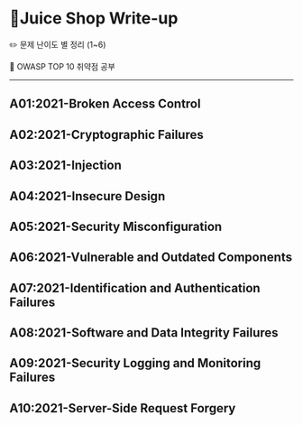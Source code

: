 # 🥤Juice Shop Write-up

✏️ 문제 난이도 별 정리 (1~6)

📌 OWASP TOP 10 취약점 공부

---

## A01:2021-Broken Access Control

## A02:2021-Cryptographic Failures

## A03:2021-Injection

## A04:2021-Insecure Design

## A05:2021-Security Misconfiguration

## A06:2021-Vulnerable and Outdated Components

## A07:2021-Identification and Authentication Failures

## A08:2021-Software and Data Integrity Failures

## A09:2021-Security Logging and Monitoring Failures

## A10:2021-Server-Side Request Forgery
